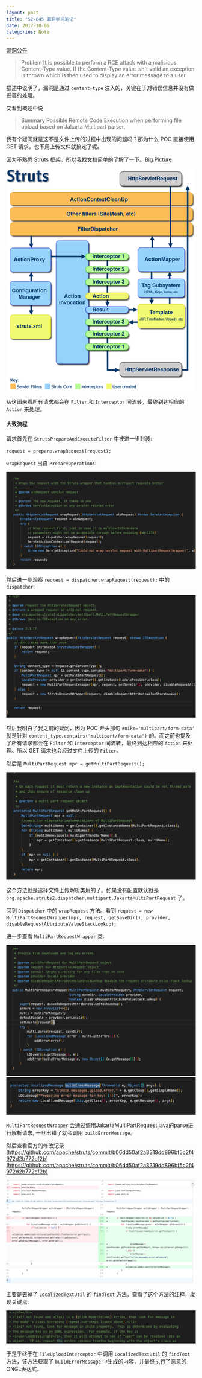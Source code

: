 ```yaml
---
layout: post
title: "S2-045 漏洞学习笔记"
date: 2017-10-06
categories: Note
---
```



[漏洞公告](https://cwiki.apache.org/confluence/display/WW/S2-045)

>Problem
It is possible to perform a RCE attack with a malicious Content-Type value. If the Content-Type value isn't valid an exception is thrown which is then used to display an error message to a user.

描述中说明了，漏洞是通过 `content-type` 注入的，关键在于对错误信息并没有做妥善的处理。

又看到概述中说

>Summary
Possible Remote Code Execution when performing file upload based on Jakarta Multipart parser.

我有个疑问就是这不是文件上传的过程中出现的问题吗？那为什么 POC 直接使用 GET 请求，也不用上传文件就搞定了呢。

因为不熟悉 Struts 框架，所以我找文档简单的了解了一下。[Big Picture](https://cwiki.apache.org/confluence/display/WW/Big+Picture)

![Big Picture](/assets/images/Struts2-Architecture.png)

从这图来看所有请求都会在 `Filter` 和 `Interceptor` 间流转，最终到达相应的 `Action` 来处理。

#### 大致流程

请求首先在 `StrutsPrepareAndExecuteFilter` 中被进一步封装:

`request = prepare.wrapRequest(request);`

`wrapRequest` 出自 `PrepareOperations`:

![prepareOperation](/assets/images/prepareOperation.png)

然后进一步观察 `request = dispatcher.wrapRequest(request);` 中的 `dispatcher`:

![dispatcher](/assets/images/dispatcher.png)

然后我明白了我之前的疑问，因为 POC 开头那句 `#nike='multipart/form-data'` 就是针对 `content_type.contains("multipart/form-data")` 的。而之前也提及了所有请求都会在 `Filter` 和 `Interceptor` 间流转，最终到达相应的 `Action` 来处理。所以 GET 请求也会经过文件上传的 `Filter`。

然后是 `MultiPartRequest mpr = getMultiPartRequest();`

![getMultiPartRequest](/assets/images/getMultiPartRequest.png)

这个方法就是选择文件上传解析类用的了。如果没有配置默认就是
`org.apache.struts2.dispatcher.multipart.JakartaMultiPartRequest` 了。

回到 `Dispatcher` 中的 `wrapRequest` 方法。看到 `request = new MultiPartRequestWrapper(mpr, request, getSaveDir(), provider, disableRequestAttributeValueStackLookup);`

进一步查看 `MultiPartRequestWrapper` 类:

![MultiPartRequestWrapper](/assets/images/MultiPartRequestWrapper.png)
![buildErrorMessage](/assets/images/buildErrorMessage.png)

`MultiPartRequestWrapper` 会通过调用JakartaMultiPartRequest.java的parse进行解析请求,
一旦出错了就会调用 `buildErrorMessage`。

然后查看官方的修改记录[https://github.com/apache/struts/commit/b06dd50af2a3319dd896bf5c2f4972d2b772cf2b](https://github.com/apache/struts/commit/b06dd50af2a3319dd896bf5c2f4972d2b772cf2b)

![S2-045](/assets/images/S2-045.png)

主要是去掉了 `LocalizedTextUtil` 的 `findText` 方法。查看了这个方法的注释，发现关键点:

![S2-045-KEY](/assets/images/S2-045-KEY.png)

于是乎终于在 `FileUploadInterceptor` 中调用 `LocalizedTextUtil` 的 `findText` 方法，该方法获取了 `buildErrorMessage` 中生成的内容，并最终执行了恶意的ONGL表达式。
